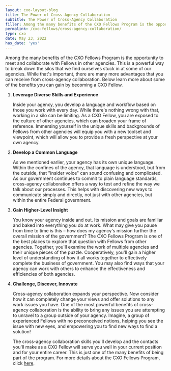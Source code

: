 ```yaml
---
layout: cxo-layout-blog
title: The Power of Cross-Agency Collaboration
subtitle: The Power of Cross-Agency Collaboration
filler: Among the many benefits of the CXO Fellows Program is the opportunity to meet and collaborate with Fellows in other agencies.
permalink: /cxo-fellows/cross-agency-collaboration/
type: cxo
date: May 23, 2022
has_date: 'yes'
---
```


Among the many benefits of the CXO Fellows Program is the opportunity to meet and collaborate with Fellows in other agencies. This is a powerful way to break down the silos that we find ourselves stuck in at some of our agencies. While that&#39;s important, there are many more advantages that you can receive from cross-agency collaboration. Below learn more about some of the benefits you can gain by becoming a CXO Fellow.

1. **Leverage Diverse Skills and Experience**

    Inside your agency, you develop a language and workflow based on those you work with every day. While there&#39;s nothing wrong with that, working in a silo can be limiting. As a CXO Fellow, you are exposed to the culture of other agencies, which can broaden your frame of reference. Immersing yourself in the unique skills and backgrounds of Fellows from other agencies will equip you with a new toolset and viewpoint, which will allow you to provide a fresh perspective at your own agency.

2. **Develop a Common Language**

    As we mentioned earlier, your agency has its own unique language. Within the confines of the agency, that language is understood, but from the outside, that &quot;insider voice&quot; can sound confusing and complicated. As our government continues to commit to plain language standards, cross-agency collaboration offers a way to test and refine the way we talk about our processes. This helps with discovering new ways to communicate simply and directly, not just with other agencies, but within the entire Federal government.

3. **Gain Higher-Level Insight**

    You know your agency inside and out. Its mission and goals are familiar and baked into everything you do at work. What may give you pause from time to time is this – how does my agency&#39;s mission further the overall mission of the government? The CXO Fellows Program is one of the best places to explore that question with Fellows from other agencies. Together, you&#39;ll examine the work of multiple agencies and their unique pieces of the puzzle. Cooperatively, you&#39;ll gain a higher level of understanding of how it all works together to effectively complete the business of government. You may also find ways that your agency can work with others to enhance the effectiveness and efficiencies of both agencies.

4. **Challenge, Discover, Innovate**

    Cross-agency collaboration expands your perspective. Now consider how it can completely change your views and offer solutions to any work issues you have. One of the most powerful benefits of cross-agency collaboration is the ability to bring any issues you are attempting to unravel to a group outside of your agency. Imagine, a group of experienced Fellows with no preconceived notions, helping you see the issue with new eyes, and empowering you to find new ways to find a solution!

    The cross-agency collaboration skills you&#39;ll develop and the contacts you&#39;ll make as a CXO Fellow will serve you well in your current position and for your entire career. This is just one of the many benefits of being part of the program. For more details about the CXO Fellows Program, click [here]({{site.baseurl}}/assets/files/CXO_Digital_Brochure_April_2022_Final.pdf).